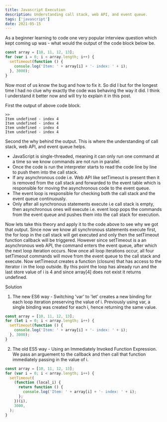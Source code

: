 ```yaml
---
title: Javascript Execution
description: Understanding call stack, web API, and event queue.
tags: ['javascript']
date: 2021-05-15
---
```


As a beginner learning to code one very popular interview question which kept coming up was - what would the output of the code block below be.

```js
const array = [10, 11, 12, 13];
for (var i = 0; i < array.length; i++) {
  setTimeout(function () {
    console.log('Item: ' + array[i] + '- index: ' + i);
  }, 3000);
}
```

Now most of us know the bug and how to fix it. So did I but for the longest time I had no clue why exactly the code was behaving the way it did. I think I understand it better now and will try to explain it in this post.

First the output of above code block.

```console
>>
Item undefined - index 4
Item undefined - index 4
Item undefined - index 4
Item undefined - index 4
```

Second the why behind the output. This is where the understanding of call stack, web API, and event queue helps.

- JavaScript is single-threaded, meaning it can only run one command at a time so we know commands are not run in parallel.
- Once the code is run the interpreter starts to read the code line by line to push them into the call stack.
- If any asynchronous code i.e. Web API like setTimeout is present then it is removed from the call stack and forwarded to the event table which is responsible for moving the asynchronous code to the event queue.
- The event loop is responsible for checking both the call stack and the event queue continuously.
- Only after all synchronous statements execute i.e call stack is empty, then asynchronous ones will execute i.e. event loop pops the commands from the event queue and pushes them into the call stack for execution.

Now lets take this theory and apply it to the code above to see why we got that output. Since now we know all synchronous statements execute first, the for loop in the call stack will get executed and only then the setTimeout function callback will be triggered. However since setTimeout is a an asynchronous web API, the command enters the event queue, after which the next loop iteration occurs. Now once all loop iterations occur, all four setTimeout commands will move from the event queue to the call stack and execute. Now setTimeout creates a function (closure) that has access to the iterator i in the loop outside. By this point the loop has already run and the last store value of i is 4 and since array[4] does not exist it returns undefined.

Solution

1. The new ES6 way - Switching 'var' to 'let' creates a new binding for each loop iteration preserving the value of i. Previously using var, a single binding was created for each i, hence returning the same value.

```js
const array = [10, 11, 12, 13];
for (let i = 0; i < array.length; i++) {
  setTimeout(function () {
    console.log('Item: ' + array[i] + '- index: ' + i);
  }, 3000);
}
```

2. The old ES5 way - Using an Immediately Invoked Function Expression. We pass an arguement to the callback and then call that function immediately passing in the value of i.

```js
const array = [10, 11, 12, 13];
for (var i = 0; i < array.length; i++) {
  setTimeout(
    (function (local_i) {
      return function () {
        console.log('Item: ' + array[i] + '- index: ' + i);
      };
    })(i),
    3000,
  );
}
```
